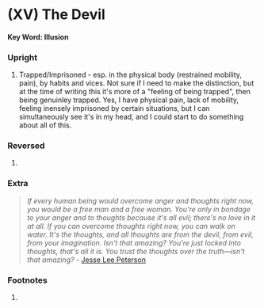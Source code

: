 # (XV) The Devil 

#### Key Word: Illusion



### Upright

1) Trapped/Imprisoned - esp. in the physical body (restrained mobility, pain), by habits and vices. Not sure if I need to make the distinction, but at the time of writing this it's more of a "feeling of being trapped", then being genuinley trapped. Yes, I have physical pain, lack of mobility, feeling inensely imprisoned by certain situations, but I can simultaneously see it's in my head, and I could start to do something about all of this.



### Reversed

1) 



### Extra

>*If every human being would overcome anger and thoughts right now, you would be a free man and a free woman. You're only in bondage to your anger and to thoughts because it's all evil; there's no love in it at all. If you can overcome thoughts right now, you can walk on water. It's the thoughts, and all thoughts are from the devil, from evil, from your imagination. Isn't that amazing? You're just locked into thoughts, that's all it is. You trust the thoughts over the truth—isn't that amazing?* - [Jesse Lee Peterson](https://www.youtube.com/shorts/VDQxtyovPeg)



### Footnotes

1. 


